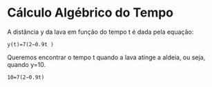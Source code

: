# Cálculo Algébrico do Tempo
A distância y da lava em função do tempo t é dada pela equação:
```
y(t)=7(2−0.9t )
```

Queremos encontrar o tempo t quando a lava atinge a aldeia, ou seja, quando y=10.
```
10=7(2−0.9t)
```
